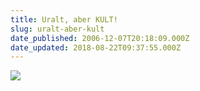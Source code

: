 ```yaml
---
title: Uralt, aber KULT!
slug: uralt-aber-kult
date_published: 2006-12-07T20:18:09.000Z
date_updated: 2018-08-22T09:37:55.000Z
---
```


![](//img89.exs.cx/img89/5550/chin.jpg)
